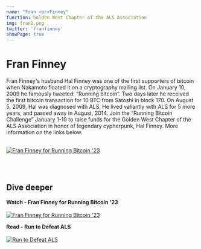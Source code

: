 ```yaml
---
name: "Fran <br>Finney"
function: Golden West Chapter of the ALS Association
img: fran2.png
twitter: 'franfinney'
showPage: true
---
```


# Fran Finney
 
Fran Finney's husband Hal Finney was one of the first supporters of bitcoin when Nakamoto floated it on a cryptography mailing list. On January 10, 2009 he famously tweeted: “Running bitcoin”. Two days later he received the first bitcoin transaction for 10 BTC from Satoshi in block 170. On August 5, 2009, Hal was diagnosed with ALS. He lived valiantly with ALS for 5 more years, and passed away in August, 2014. Join the “Running Bitcoin Challenge” January 1-10 to raise funds for the Golden West Chapter of the ALS Association in honor of legendary cypherpunk, Hal Finney. More information on the links below.
<br><br>
<div class="p-3 my-2">

[![Fran Finney for Running Bitcoin '23](/2022/content/finney3.png)](https://runningbitcoin.us/)
</div>

<br><br>
## Dive deeper


<div class="grid grid-cols-2 gap-5">
<div class="p-3 my-2">

**Watch - Fran Finney for Running Bitcoin '23**  <br><br>
[![Fran Finney for Running Bitcoin '23](/2022/content/finney1.png)](https://www.youtube.com/watch?v=CeEvue__2X8/)
</div>

<div class="p-3 my-2">

**Read - Run to Defeat ALS**  <br><br>
[![Run to Defeat ALS](/2022/content/finney2.png)](https://runningbitcoin.us/)
</div>

</div>

<br>





